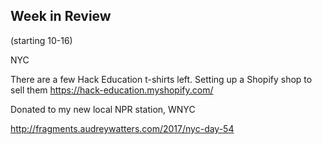 ## Week in Review

(starting 10-16)

NYC

There are a few Hack Education t-shirts left. Setting up a Shopify shop to sell them https://hack-education.myshopify.com/

Donated to my new local NPR station, WNYC

http://fragments.audreywatters.com/2017/nyc-day-54
